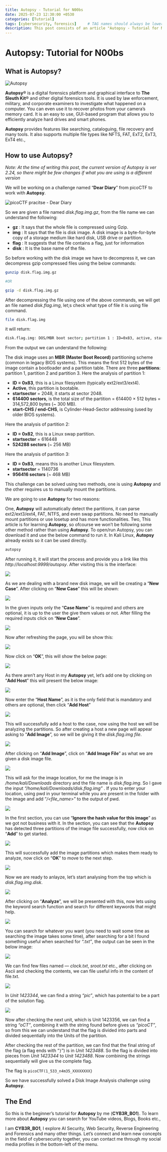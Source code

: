 ```yaml
---
title: Autopsy - Tutorial for N00bs
date: 2025-07-23 12:30:00 +0530
categories: [Tutorial]
tags: [cybersecurity, forensics]     # TAG names should always be lowercase
description: This post consists of an article "Autopsy - Tutorial for N00bs"
---
```


# **Autopsy: Tutorial for N00bs**

## What is Autopsy?

![Autopsy](/assets/img/posts/Forensics/Autopsy/1.png)

**Autopsy**® is a digital forensics platform and graphical interface to **The Sleuth Kit**® and other digital forensics tools. It is used by law enforcement, military, and corporate examiners to investigate what happened on a computer. You can even use it to recover photos from your camera’s memory card. It is an easy to use, GUI-based program that allows you to efficiently analyze hard drives and smart phones.

**Autopsy** provides features like searching, cataloguing, file recovery and many tools. It also supports multiple file types like NFTS, FAT, ExT2, ExT3, ExT4 etc.,

## How to use Autopsy?

_Note: At the time of writing this post, the current version of Autopsy is ver 2.24, so there might be few changes if what you are using is a different version_

We will be working on a challenge named “**Dear Diary**” from picoCTF to work with **Autopsy**.

![picoCTF pracitse - Dear Diary](/assets/img/posts/Forensics/Autopsy/2.png)

So we are given a file named _disk.flag.img.gz_, from the file name we can understand the following:

- **gz** : It says that the whole file is compressed using Gzip.
- **img** : It says that the file is disk image. A disk image is a byte-for-byte copy of a storage medium like hard disk, USB drive or partition.
- **flag** : It suggests that the file contains a flag, just for information
- **disk** : It is the base name of the file.

So before working with the disk image we have to decompress it, we can decompress gzip compressed files using the below commands:

```bash
gunzip disk.flag.img.gz

#OR

gzip -d disk.flag.img.gz
```

After decompressing the file using one of the above commands, we will get an file named _disk.flag.img_, let;s check what type of file it is using file command.

```bash
file disk.flag.img
```

it will return:

```bash
disk.flag.img: DOS/MBR boot sector; partition 1 : ID=0x83, active, start-CHS (0x0,32,33), end-CHS (0x26,94,56), startsector 2048, 614400 sectors; partition 2 : ID=0x82, start-CHS (0x26,94,57), end-CHS (0x47,1,58), startsector 616448, 524288 sectors; partition 3 : ID=0x83, start-CHS (0x47,1,59), end-CHS (0x82,138,8), startsector 1140736, 956416 sectors
```

From the output we can understand the following:

The disk image uses an **MBR (Master Boot Record)** partitioning scheme (common in legacy BIOS systems).
This means the first 512 bytes of the image contain a bootloader and a partition table.
There are three **partitions**: partition 1, partition 2 and partition 3.
Here the analysis of partition 1:

- **ID = 0x83**, this is a Linux filesystem (typically ext2/ext3/ext4).
- **Active**, this partition is bootable.
- **startsector** = 2048, it starts at sector 2048.
- **614400 sectors**, is the total size of the partition = 614400 × 512 bytes = 314,572,800 bytes (~ 300 MB).
- **start-CHS / end-CHS**, is Cylinder-Head-Sector addressing (used by older BIOS systems).

Here the analysis of partition 2:

- **ID = 0x82**, this is a Linux swap partition.
- **startsector** = 616448
- **524288 sectors** (~ 256 MB)

Here the analysis of partition 3:

- **ID = 0x83**, means this is another Linux filesystem.
- **startsector** = 1140736
- **956416 sectors** (~ 468 MB)

This challenge can be solved using two methods, one is using **Autopsy** and the other requires us to manually mount the partitions.

We are going to use **Autopsy** for two reasons:

One, **Autopsy** will automatically detect the partitions, it can parse ext2/ext3/ext4, FAT, NTFS, and even swap partitions. No need to manually mount partitions or use losetup and has more functionalities.
Two, This article is for learning **Autopsy**, so ofcourse we won’t be following some other method rather than using **Autopsy**.
To open/run Autopsy, you can download it and use the below command to run it. In Kali Linux, **Autopsy** already exists so it can be used directly.

```bash
autopsy
```

After running it, it will start the process and provide you a link like this _http://localhost:9999/autopsy_. After visiting this is the interface:

![](/assets/img/posts/Forensics/Autopsy/3.png)

As we are dealing with a brand new disk image, we will be creating a “**New Case**”. After clicking on “**New Case**” this will be shown:

![](/assets/img/posts/Forensics/Autopsy/4.png)

In the given inputs only the “**Case Name**” is required and others are optional, it is up to the user the give them values or not. After filling the required inputs click on “**New Case**”.

![](/assets/img/posts/Forensics/Autopsy/5.png)

Now after refreshing the page, you will be show this:

![](/assets/img/posts/Forensics/Autopsy/6.png)

Now click on “**OK**”, this will show the below page:

![](/assets/img/posts/Forensics/Autopsy/7.png)

As there aren’t any Host in my **Autopsy** yet, let’s add one by clicking on “**Add Host**” this will present the below image:

![](/assets/img/posts/Forensics/Autopsy/8.png)

Now enter the “**Host Name**”, as it is the only field that is mandatory and others are optional, then click “**Add Host**”

![](/assets/img/posts/Forensics/Autopsy/9.png)

This will successfully add a host to the case, now using the host we will be analyzing the partitions. So after creating a host a new page will appear asking to “**Add Image**”, so we will be giving it the _disk.flag.img file_.

![](/assets/img/posts/Forensics/Autopsy/10.png)

After clicking on “**Add Image**”, click on “**Add Image File**” as what we are given a disk image file.

![](/assets/img/posts/Forensics/Autopsy/11.png)

This will ask for the image location, for me the image is in _/home/kali/Downloads_ directory and the file name is _disk.flag.img_. So I gave the input _“/home/kali/Downloads/disk.flag.img”_ . If you to enter your location, using pwd in your terminal while you are present in the folder with the image and add “_/<file_name>_” to the output of pwd.

![](/assets/img/posts/Forensics/Autopsy/12.png)

In the first section, you can use “**Ignore the hash value for this image**” as we got not business with it. In the section, you can see that the **Autopsy** has detected three partitions of the image file successfully, now click on “**Add**” to get started.

![](/assets/img/posts/Forensics/Autopsy/13.png)

This will successfully add the image partitions which makes them ready to analyze, now click on “**OK**” to move to the next step.

![](/assets/img/posts/Forensics/Autopsy/14.png)

Now we are ready to anlayze, let’s start analysing from the top which is _disk.flag.img.disk_.

![](/assets/img/posts/Forensics/Autopsy/15.png)

After clicking on “**Analyze**”, we will be presented with this, now lets using the keyword search function and search for different keywords that might help.

![](/assets/img/posts/Forensics/Autopsy/16.png)

You can search for whatever you want (you need to wait some time as searching the image takes some time), after searching for a bit I found something useful when searched for _“.txt”_, the output can be seen in the below image:

![](/assets/img/posts/Forensics/Autopsy/17.png)

We can find few files named — _clock.txt_, _sroot.txt_ etc., after clicking on Ascii and checking the contents, we can file useful info in the content of file.txt.

![](/assets/img/posts/Forensics/Autopsy/18.png)

In _Unit 1423344_, we can find a string _“pic”_, which has potential to be a part of the solution flag.

![](/assets/img/posts/Forensics/Autopsy/19.png)

Now after checking the next unit, which is Unit 1423356, we can find a string _“oCT”_, combining it with the string found before gives us _“picoCT”_, so from this we can understand that the flag is divided into parts and divided sequentially into the Units of the partition.

After checking the rest of the partition, we can find that the final string of the flag (a flag ends with “`}`”) is in _Unit 1423488_. So the flag is divided into pieces from _Unit 1423344_ to _Unit 1423488_. Now combining the strings sequentially will give us the complete flag.

The flag is `picoCTF(1_533_n4m35_XXXXXXXX}`

So we have successfully solved a Disk Image Analysis challenge using **Autopsy**.

## The End

So this is the beginner’s tutorial for **Autopsy** by me (**CYB3R_BO1**). To learn more about **Autopsy** you can search for YouTube videos, Blogs, Books etc.,

I am **CYB3R_BO1**, I explore AI Security, Web Security, Reverse Engineering and Forensics and many other things.
Let’s connect and learn new concepts in the field of cybersecurity together, you can contact me through my social media profiles in the bottom-left of the menu.